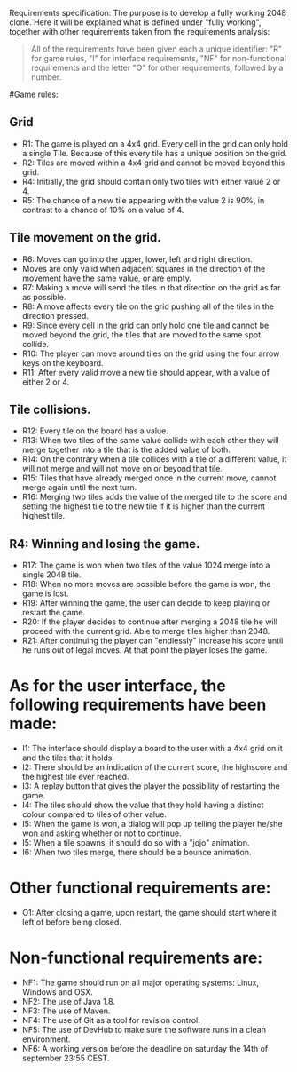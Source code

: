 
Requirements specification:
The purpose is to develop a fully working 2048 clone. Here it
will be explained what is defined under "fully working", together with other
requirements taken from the requirements analysis:

>All of the requirements have been given each a unique identifier: "R" for game rules, "I" for interface requirements, "NF" for non-functional requirements
>and the letter "O" for other requirements, followed by a number.

#Game rules:


## Grid 

* R1: The game is played on a 4x4 grid. Every cell in the grid can only hold a single Tile. Because of this every tile has a unique position on the grid. 
* R2: Tiles are moved within a 4x4 grid and cannot be moved beyond this grid.
* R4: Initially, the grid should contain only two tiles with either value 2 or 4. 
* R5: The chance of a new tile appearing with the value 2 is 90%, in contrast to a chance of 10% on a value of 4.


## Tile movement on the grid.

* R6: Moves can go into the upper, lower, left and right direction. 
* Moves are only valid when adjacent squares in the direction of the movement have the same value, or are empty.
* R7: Making a move will send the tiles in that direction on the grid as far as possible. 
* R8: A move affects every tile on the grid pushing all of the tiles in the direction pressed.
* R9: Since every cell in the grid can only hold one tile and cannot be moved beyond the grid, the tiles that are moved to the same spot collide.
* R10: The player can move around tiles on the grid using the four arrow keys on the keyboard.
* R11: After every valid move a new tile should appear, with a value of either 2 or 4.

## Tile collisions.

* R12: Every tile on the board has a value.
* R13: When two tiles of the same value collide with each other they will merge together into a tile that is the added value of both.
* R14: On the contrary when a tile collides with a tile of a different value, it will not merge and will not move on or beyond that tile. 
* R15: Tiles that have already merged once in the current move, cannot merge again until the next turn. 
* R16: Merging two tiles adds the value of the merged tile to the score and setting the highest tile to the new tile if it is higher than the current highest tile.


## R4: Winning and losing the game.

* R17: The game is won when two tiles of the value 1024 merge into a single 2048 tile.  
* R18: When no more moves are possible before the game is won, the game is lost.
* R19: After winning the game, the user can decide to keep playing or restart the game.
* R20: If the player decides to continue after merging a 2048 tile he will proceed with the current grid. Able to merge tiles higher than 2048.
* R21: After continuing the player can "endlessly" increase his score until he runs out of legal moves. At that point the player loses the game.
 

# As for the user interface, the following requirements have been made:
* I1: The interface should display a board to the user with a 4x4 grid on it and the tiles that it holds. 
* I2: There should be an indication of the current score, the highscore and the highest tile ever reached.
* I3: A replay button that gives the player the possibility of restarting the game.
* I4: The tiles should show the value that they hold having a distinct colour compared to tiles of other value.
* I5: When the game is won, a dialog will pop up telling the player he/she won and asking whether or not to continue.
* I5: When a tile spawns, it should do so with a "jojo" animation.
* I6: When two tiles merge, there should be a bounce animation.

# Other functional requirements are:
* O1: After closing a game, upon restart, the game should start where it left of before being closed.

# Non-functional requirements are:
* NF1: The game should run on all major operating systems: Linux, Windows and OSX.
* NF2: The use of Java 1.8.
* NF3: The use of Maven.
* NF4: The use of Git as a tool for revision control.
* NF5: The use of DevHub to make sure the software runs in a clean environment.
* NF6: A working version before the deadline on saturday the 14th of september 23:55 CEST.


